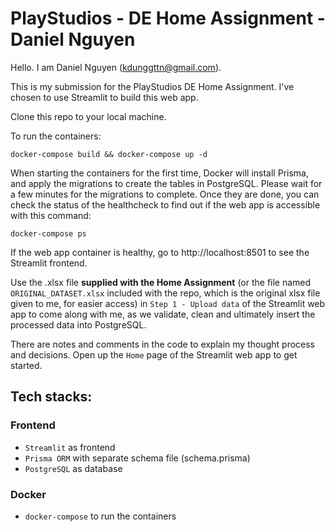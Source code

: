 # PlayStudios - DE Home Assignment - Daniel Nguyen

Hello. I am Daniel Nguyen (kdunggttn@gmail.com).

This is my submission for the PlayStudios DE Home Assignment. I've chosen to use Streamlit to build this web app.

Clone this repo to your local machine.

To run the containers:

```
docker-compose build && docker-compose up -d
```

When starting the containers for the first time, Docker will install Prisma, and apply the migrations to create the tables in PostgreSQL. Please wait for a few minutes for the migrations to complete. Once they are done, you can check the status of the healthcheck to find out if the web app is accessible with this command:

```
docker-compose ps
```

If the web app container is healthy, go to http://localhost:8501 to see the Streamlit frontend.

Use the .xlsx file **supplied with the Home Assignment** (or the file named `ORIGINAL_DATASET.xlsx` included with the repo, which is the original xlsx file given to me, for easier access) in `Step 1 - Upload data` of the Streamlit web app to come along with me, as we validate, clean and ultimately insert the processed data into PostgreSQL.

There are notes and comments in the code to explain my thought process and decisions. Open up the `Home` page of the Streamlit web app to get started.

## Tech stacks:

### Frontend

-   `Streamlit` as frontend
-   `Prisma ORM` with separate schema file (schema.prisma)
-   `PostgreSQL` as database

### Docker

-   `docker-compose` to run the containers
